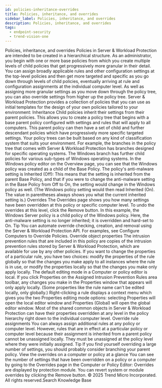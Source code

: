 ```yaml
---
id: policies-inheritance-overrides
title: Policies, inheritance, and overrides
sidebar_label: Policies, inheritance, and overrides
description: Policies, inheritance, and overrides
tags:
  - endpoint-security
  - trend-vision-one
---
```


 Policies, inheritance, and overrides Policies in Server & Workload Protection are intended to be created in a hierarchical structure. As an administrator, you begin with one or more base policies from which you create multiple levels of child policies that get progressively more granular in their detail. You can assign broadly applicable rules and other configuration settings at the top-level policies and then get more targeted and specific as you go down through levels of child policies, eventually arriving at rule and configuration assignments at the individual computer level. As well as assigning more granular settings as you move down through the policy tree, you can also override settings from higher up the policy tree. Server & Workload Protection provides a collection of policies that you can use as initial templates for the design of your own policies tailored to your environment: Inheritance Child policies inherit their settings from their parent policies. This allows you to create a policy tree that begins with a base parent policy configured with settings and rules that will apply to all computers. This parent policy can then have a set of child and further descendant policies which have progressively more specific targeted settings. Your policy trees can be built based on any kind of classification system that suits your environment. For example, the branches in the policy tree that comes with Server & Workload Protection has branches designed for specific operating systems. The Windows branch has further child policies for various sub-types of Windows operating systems. In the Windows policy editor on the Overview page, you can see that the Windows policy was created as a child of the Base Policy. The policy's anti-malware setting is Inherited (Off): This means that the setting is inherited from the parent Base Policy, and that if you were to change the anti-malware setting in the Base Policy from Off to On, the setting would change in the Windows policy as well. (The Windows policy setting would then read Inherited (On). The value in parentheses always shows you what the current inherited setting is.) Overrides The Overrides page shows you how many settings have been overridden at this policy or specific computer level. To undo the overrides at this level, click the Remove button. In this example, the Windows Server policy is a child policy of the Windows policy. Here, the anti-malware setting is no longer inherited; it is overridden and hard-set to On. Tip You can automate override checking, creation, and removal using the Server & Workload Protection API. For examples, see Configure Computers to Override Policies. Override object properties The intrusion prevention rules that are included in this policy are copies of the intrusion prevention rules stored by Server & Workload Protection, which are available for use by any other policies. If you want to change the properties of a particular rule, you have two choices: modify the properties of the rule globally so that the changes you make apply to all instances where the rule is in use, or modify the properties locally so that the changes you make only apply locally. The default editing mode in a Computer or policy editor is local. If you click Properties on the Assigned Intrusion Prevention Rules area toolbar, any changes you make in the Properties window that appears will only apply locally. (Some properties like the rule name can't be edited locally, only globally.) Right-clicking a rule displays a context menu which gives you the two Properties editing mode options: selecting Properties will open the local editor window and Properties (Global) will open the global editor window. Most of the shared common objects in Server & Workload Protection can have their properties overridden at any level in the policy hierarchy right down to the individual computer level. Override rule assignments You can always assign additional rules at any policy or computer level. However, rules that are in effect at a particular policy or computer level because their assignment is inherited from a parent policy cannot be unassigned locally. They must be unassigned at the policy level where they were initially assigned. Tip If you find yourself overriding a large number of settings, you should probably consider branching your parent policy. View the overrides on a computer or policy at a glance You can see the number of settings that have been overridden on a policy or a computer by going to the Overrides page in the Computer or Policy Editor: Overrides are displayed by protection module. You can revert system or module overrides by clicking the Remove button. © 2025 Trend Micro Incorporated. All rights reserved.Search Knowledge Base